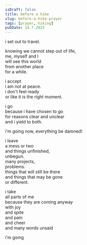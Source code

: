 ```yaml
---
isDraft: false
title: before a hike
slug: before-a-hike-prayer
tags: [prayer, hiking]
pubDate: 14.7.2023
---
```


i set out to travel.

knowing we cannot step out of life,  
me, myself and I  
will see this world  
from another place  
for a while.

i accept  
i am not at peace.  
i don't feel ready  
or like it is the right moment.

i go  
because i have chosen to go  
for reasons clear and unclear  
and i yield to both.

i'm going now, everything be damned!

i leave  
a mess or two  
and things unfinished,  
unbegun.  
many projects,  
problems.  
things that will still be there  
and things that may be gone  
or different.

i take  
all parts of me  
because they are coming anyway  
with joy  
and spite  
and pain  
and cheer  
and many words unsaid

i'm going
